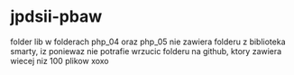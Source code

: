 # jpdsii-pbaw
folder lib w folderach php_04 oraz php_05 nie zawiera folderu z biblioteka smarty, iz poniewaz nie potrafie wrzucic folderu na github, ktory zawiera wiecej niz 100 plikow
xoxo
